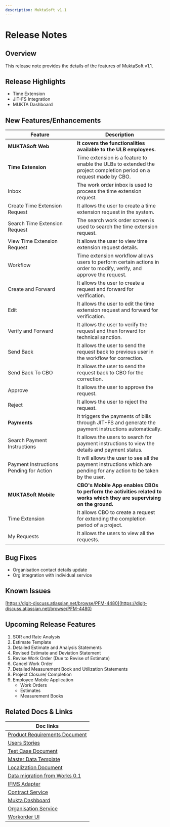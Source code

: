 ```yaml
---
description: MuktaSoft v1.1
---
```


# Release Notes

## Overview

This release note provides the details of the features of MuktaSoft v1.1.

## Release Highlights

* Time Extension
* JIT-FS Integration
* MUKTA Dashboard

## New Features/Enhancements

<table><thead><tr><th width="203">Feature</th><th>Description</th></tr></thead><tbody><tr><td><strong>MUKTASoft Web</strong></td><td><strong>It covers the functionalities available to the ULB employees.</strong> </td></tr><tr><td><strong>Time Extension</strong></td><td>Time extension is a feature to enable the ULBs to extended the project completion period on a request made by CBO.</td></tr><tr><td>Inbox</td><td>The work order inbox is used to process the time extension request. </td></tr><tr><td>Create Time Extension Request</td><td>It allows the user to create a time extension request in the system.</td></tr><tr><td>Search Time Extension Request</td><td>The search work order screen is used to search the time extension request.</td></tr><tr><td>View Time Extension Request</td><td>It allows the user to view time extension request details.</td></tr><tr><td>Workflow</td><td>Time extension workflow allows users to perform certain actions in order to modify, verify, and approve the request.</td></tr><tr><td>Create and Forward</td><td>It allows the user to create a request and forward for verification.</td></tr><tr><td>Edit</td><td>It allows the user to edit the time extension request and forward for verification.</td></tr><tr><td>Verify and Forward</td><td>It allows the user to verify the request and then forward for technical sanction.</td></tr><tr><td>Send Back</td><td>It allows the user to send the request back to previous user in the workflow for correction.</td></tr><tr><td>Send Back To CBO</td><td>It allows the user to send the request back to CBO for the correction.</td></tr><tr><td>Approve</td><td>It allows the user to approve the request.</td></tr><tr><td>Reject</td><td>It allows the user to reject the request.</td></tr><tr><td><strong>Payments</strong></td><td>It triggers the payments of bills through JIT-FS and generate the payment instructions automatically.</td></tr><tr><td>Search Payment Instructions</td><td>It allows the users to search for payment instructions to view the details and payment status.</td></tr><tr><td>Payment Instructions Pending for Action</td><td>It will allows the user to see all the payment instructions which are pending for any action to be taken by the user.</td></tr><tr><td><strong>MUKTASoft Mobile</strong> </td><td><strong>CBO's Mobile App enables CBOs to perform the activities related to works which they are supervising on the ground.</strong></td></tr><tr><td>Time Extension</td><td>It allows CBO to create a request for extending the completion period of a project.</td></tr><tr><td>My Requests</td><td>It allows the users to view all the requests.</td></tr></tbody></table>

## Bug Fixes

* Organisation contact details update
* Org integration with individual service

## Known Issues

[https://digit-discuss.atlassian.net/browse/PFM-4480](https://digit-discuss.atlassian.net/browse/PFM-4480)

## Upcoming Release Features

1. SOR and Rate Analysis
2. Estimate Template
3. Detailed Estimate and Analysis Statements
4. Revised Estimate and Deviation Statement
5. Revise Work Order (Due to Revise of Estimate)
6. Cancel Work Order
7. Detailed Measurement Book and Utilization Statements
8. Project Closure/ Completion
9. Employee Mobile Application
   * Work Orders
   * Estimates
   * Measurement Books

## Related Docs & Links

| Doc links                                                                                                           |
| ------------------------------------------------------------------------------------------------------------------- |
| [Product Requirements Document](../../specifications/functional-requirements/product-requirements-document-v1.1.md) |
| [Users Stories](../../specifications/functional-requirements/user-stories/)                                         |
| [Test Case Document](test-cases.md)                                                                                 |
| [Master Data Template](../configuration/master-data-templates/)                                                     |
| [Localization Document](../configuration/localisation.md)                                                           |
| [Data migration from Works 0.1](../../../../platform/release-notes/data-migration.md)                               |
| [IFMS Adapter](../muktasoft-services/ifms-adapter.md)                                                               |
| [Contract Service](../../../../platform/configuration/service-configuration/contract.md)                            |
| [Mukta Dashboard](../configuration/ui-configuration/modules/mukta-dashboard.md)                                     |
| [Organisation Service](../../../../platform/functional-specifications/organisation.md)                              |
| [Workorder UI](../configuration/ui-configuration/modules/workorder/#overview)                                       |

